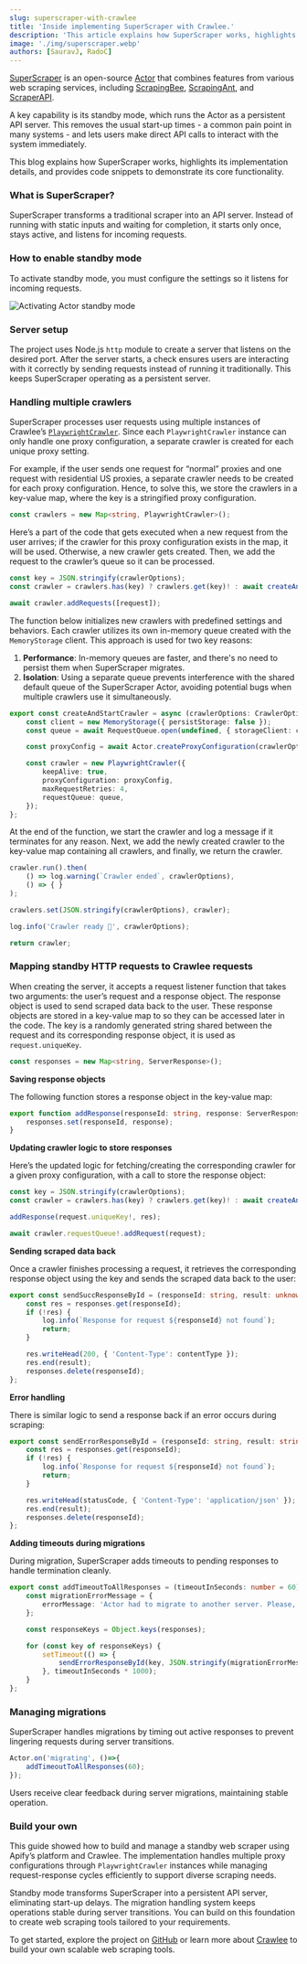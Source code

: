 ```yaml
---
slug: superscraper-with-crawlee
title: 'Inside implementing SuperScraper with Crawlee.'
description: 'This article explains how SuperScraper works, highlights its implementation details, and provides code snippets to demonstrate its core functionality.'
image: './img/superscraper.webp'
authors: [SauravJ, RadoC]
---
```


[SuperScraper](https://github.com/apify/super-scraper) is an open-source [Actor](https://docs.apify.com/platform/actors) that combines features from various web scraping services, including [ScrapingBee](https://www.scrapingbee.com/), [ScrapingAnt](https://scrapingant.com/), and [ScraperAPI](https://www.scraperapi.com/). 

A key capability is its standby mode, which runs the Actor as a persistent API server. This removes the usual start-up times - a common pain point in many systems - and lets users make direct API calls to interact with the system immediately.

This blog explains how SuperScraper works, highlights its implementation details, and provides code snippets to demonstrate its core functionality.

### What is SuperScraper?

SuperScraper transforms a traditional scraper into an API server. Instead of running with static inputs and waiting for completion, it starts only once, stays active, and listens for incoming requests. 

### How to enable standby mode

To activate standby mode, you must configure the settings so it listens for incoming requests.

![Activating Actor standby mode](./img/actor-standby.webp)

### Server setup

The project uses Node.js `http` module to create a server that listens on the desired port. After the server starts, a check ensures users are interacting with it correctly by sending requests instead of running it traditionally. This keeps SuperScraper operating as a persistent server.

### Handling multiple crawlers

SuperScraper processes user requests using multiple instances of Crawlee’s [`PlaywrightCrawler`](https://crawlee.dev/api/playwright-crawler/class/PlaywrightCrawler). Since each `PlaywrightCrawler` instance can only handle one proxy configuration, a separate crawler is created for each unique proxy setting. 

For example, if the user sends one request for “normal” proxies and one request with residential US proxies, a separate crawler needs to be created for each proxy configuration. Hence, to solve this, we store the crawlers in a key-value map, where the key is a stringified proxy configuration.

```ts
const crawlers = new Map<string, PlaywrightCrawler>();
```

Here’s a part of the code that gets executed when a new request from the user arrives; if the crawler for this proxy configuration exists in the map, it will be used. Otherwise, a new crawler gets created. Then, we add the request to the crawler’s queue so it can be processed.

```ts
const key = JSON.stringify(crawlerOptions); 
const crawler = crawlers.has(key) ? crawlers.get(key)! : await createAndStartCrawler(crawlerOptions);

await crawler.addRequests([request]);
```

The function below initializes new crawlers with predefined settings and behaviors. Each crawler utilizes its own in-memory queue created with the `MemoryStorage` client. This approach is used for two key reasons:

1. **Performance**: In-memory queues are faster, and there's no need to persist them when SuperScraper migrates.
2. **Isolation**: Using a separate queue prevents interference with the shared default queue of the SuperScraper Actor, avoiding potential bugs when multiple crawlers use it simultaneously.

```ts
export const createAndStartCrawler = async (crawlerOptions: CrawlerOptions = DEFAULT_CRAWLER_OPTIONS) => {
    const client = new MemoryStorage({ persistStorage: false });
    const queue = await RequestQueue.open(undefined, { storageClient: client });

    const proxyConfig = await Actor.createProxyConfiguration(crawlerOptions.proxyConfigurationOptions);

    const crawler = new PlaywrightCrawler({
        keepAlive: true,
        proxyConfiguration: proxyConfig,
        maxRequestRetries: 4,
        requestQueue: queue,
    });
};
```

At the end of the function, we start the crawler and log a message if it terminates for any reason. Next, we add the newly created crawler to the key-value map containing all crawlers, and finally, we return the crawler.

```ts
crawler.run().then(
    () => log.warning(`Crawler ended`, crawlerOptions),
    () => { }
);

crawlers.set(JSON.stringify(crawlerOptions), crawler);

log.info('Crawler ready 🚀', crawlerOptions);

return crawler;
```

### Mapping standby HTTP requests to Crawlee requests

When creating the server, it accepts a request listener function that takes two arguments: the user’s request and a response object. The response object is used to send scraped data back to the user. These response objects are stored in a key-value map to so they can be accessed later in the code. The key is a randomly generated string shared between the request and its corresponding response object, it is used as `request.uniqueKey`.

```ts
const responses = new Map<string, ServerResponse>();
```

**Saving response objects**

The following function stores a response object in the key-value map:

```ts
export function addResponse(responseId: string, response: ServerResponse) {
    responses.set(responseId, response);
}
```

**Updating crawler logic to store responses**

Here’s the updated logic for fetching/creating the corresponding crawler for a given proxy configuration, with a call to store the response object:

```ts
const key = JSON.stringify(crawlerOptions); 
const crawler = crawlers.has(key) ? crawlers.get(key)! : await createAndStartCrawler(crawlerOptions);

addResponse(request.uniqueKey!, res);

await crawler.requestQueue!.addRequest(request);
```

**Sending scraped data back**

Once a crawler finishes processing a request, it retrieves the corresponding response object using the key and sends the scraped data back to the user:

```ts
export const sendSuccResponseById = (responseId: string, result: unknown, contentType: string) => {
    const res = responses.get(responseId);
    if (!res) {
        log.info(`Response for request ${responseId} not found`);
        return;
    }

    res.writeHead(200, { 'Content-Type': contentType });
    res.end(result);
    responses.delete(responseId);
};
```

**Error handling**

There is similar logic to send a response back if an error occurs during scraping:

```ts
export const sendErrorResponseById = (responseId: string, result: string, statusCode: number = 500) => {
    const res = responses.get(responseId);
    if (!res) {
        log.info(`Response for request ${responseId} not found`);
        return;
    }

    res.writeHead(statusCode, { 'Content-Type': 'application/json' });
    res.end(result);
    responses.delete(responseId);
};
```

**Adding timeouts during migrations**

During migration, SuperScraper adds timeouts to pending responses to handle termination cleanly.

```ts
export const addTimeoutToAllResponses = (timeoutInSeconds: number = 60) => {
    const migrationErrorMessage = {
        errorMessage: 'Actor had to migrate to another server. Please, retry your request.',
    };

    const responseKeys = Object.keys(responses);

    for (const key of responseKeys) {
        setTimeout(() => {
            sendErrorResponseById(key, JSON.stringify(migrationErrorMessage));
        }, timeoutInSeconds * 1000);
    }
};
```

### Managing migrations

SuperScraper handles migrations by timing out active responses to prevent lingering requests during server transitions.

```ts
Actor.on('migrating', ()=>{
    addTimeoutToAllResponses(60);
});
```

Users receive clear feedback during server migrations, maintaining stable operation.

### Build your own

This guide showed how to build and manage a standby web scraper using Apify’s platform and Crawlee. The implementation handles multiple proxy configurations through `PlaywrightCrawler` instances while managing request-response cycles efficiently to support diverse scraping needs.

Standby mode transforms SuperScraper into a persistent API server, eliminating start-up delays. The migration handling system keeps operations stable during server transitions. You can build on this foundation to create web scraping tools tailored to your requirements.

To get started, explore the project on [GitHub](https://github.com/apify/super-scraper) or learn more about [Crawlee](https://crawlee.dev/) to build your own scalable web scraping tools.